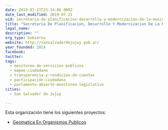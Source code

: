 ```yaml
---
date: 2019-07-21T23:14:06.000Z
date_last_modified: 2019-07-21
uid: secretaria-de-planificacion-desarrollo-y-modernizacion-de-la-municipalidad-de-san-salvador-de-jujuy
title: "Secretaria De Planificacion, Desarrollo Y Modernizacion De La Municipalidad De San Salvador De Jujuy"
legal_name: 
description: ""
org_type: Gobierno
website: http://sansalvadordejujuy.gob.ar/
year_founded: 2014
facebook: 
twitter: 
tags:
  - monitoreo-de-servicios-publicos
  - mapeo-ciudadano
  - transparencia-y-rendicion-de-cuentas
  - participación-ciudadana
  - parlamento-abierto-monitoreo-legislativo
cities: 
  - San Salvador de Jujuy

---
```


Esta organización tiene los siguientes proyectos:

- [Geomatica En Organismos Publicos](/proyectos/geomatica-en-organismos-publicos)
